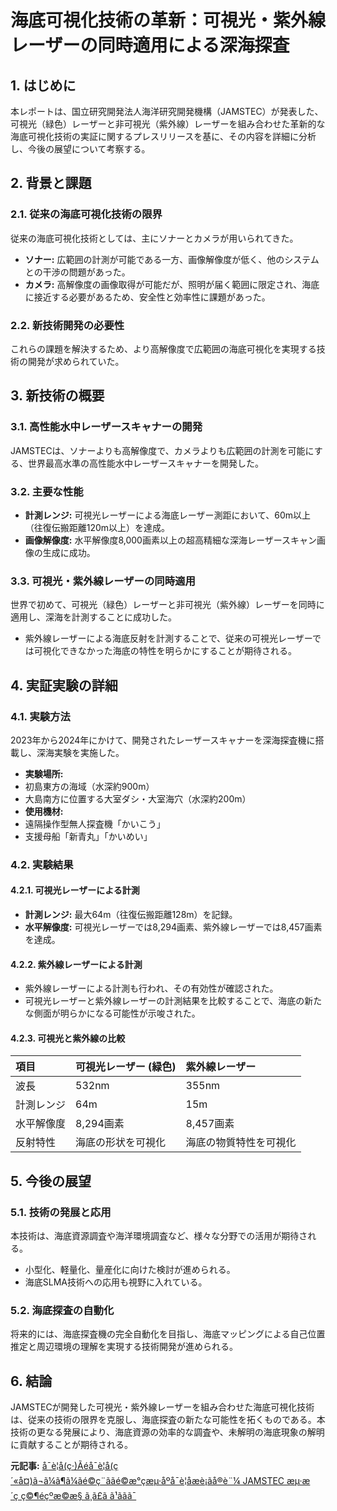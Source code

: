 # 海底可視化技術の革新：可視光・紫外線レーザーの同時適用による深海探査

## 1. はじめに

本レポートは、国立研究開発法人海洋研究開発機構（JAMSTEC）が発表した、可視光（緑色）レーザーと非可視光（紫外線）レーザーを組み合わせた革新的な海底可視化技術の実証に関するプレスリリースを基に、その内容を詳細に分析し、今後の展望について考察する。

## 2. 背景と課題

### 2.1. 従来の海底可視化技術の限界

従来の海底可視化技術としては、主にソナーとカメラが用いられてきた。

* **ソナー:** 広範囲の計測が可能である一方、画像解像度が低く、他のシステムとの干渉の問題があった。
* **カメラ:** 高解像度の画像取得が可能だが、照明が届く範囲に限定され、海底に接近する必要があるため、安全性と効率性に課題があった。

### 2.2. 新技術開発の必要性

これらの課題を解決するため、より高解像度で広範囲の海底可視化を実現する技術の開発が求められていた。

## 3. 新技術の概要

### 3.1. 高性能水中レーザースキャナーの開発

JAMSTECは、ソナーよりも高解像度で、カメラよりも広範囲の計測を可能にする、世界最高水準の高性能水中レーザースキャナーを開発した。

### 3.2. 主要な性能

* **計測レンジ:** 可視光レーザーによる海底レーザー測距において、60m以上（往復伝搬距離120m以上）を達成。
* **画像解像度:** 水平解像度8,000画素以上の超高精細な深海レーザースキャン画像の生成に成功。

### 3.3. 可視光・紫外線レーザーの同時適用

世界で初めて、可視光（緑色）レーザーと非可視光（紫外線）レーザーを同時に適用し、深海を計測することに成功した。

* 紫外線レーザーによる海底反射を計測することで、従来の可視光レーザーでは可視化できなかった海底の特性を明らかにすることが期待される。

## 4. 実証実験の詳細

### 4.1. 実験方法

2023年から2024年にかけて、開発されたレーザースキャナーを深海探査機に搭載し、深海実験を実施した。

* **実験場所:**
 * 初島東方の海域（水深約900m）
 * 大島南方に位置する大室ダシ・大室海穴（水深約200m）
* **使用機材:**
 * 遠隔操作型無人探査機「かいこう」
 * 支援母船「新青丸」「かいめい」

### 4.2. 実験結果

#### 4.2.1. 可視光レーザーによる計測

* **計測レンジ:** 最大64m（往復伝搬距離128m）を記録。
* **水平解像度:** 可視光レーザーでは8,294画素、紫外線レーザーでは8,457画素を達成。

#### 4.2.2. 紫外線レーザーによる計測

* 紫外線レーザーによる計測も行われ、その有効性が確認された。
* 可視光レーザーと紫外線レーザーの計測結果を比較することで、海底の新たな側面が明らかになる可能性が示唆された。

#### 4.2.3. 可視光と紫外線の比較

| 項目 | 可視光レーザー (緑色) | 紫外線レーザー |
| :------------- | :------------------- | :------------- |
| 波長 | 532nm | 355nm |
| 計測レンジ | 64m | 15m |
| 水平解像度 | 8,294画素 | 8,457画素 |
| 反射特性 | 海底の形状を可視化 | 海底の物質特性を可視化 |

## 5. 今後の展望

### 5.1. 技術の発展と応用

本技術は、海底資源調査や海洋環境調査など、様々な分野での活用が期待される。

* 小型化、軽量化、量産化に向けた検討が進められる。
* 海底SLMA技術への応用も視野に入れている。

### 5.2. 海底探査の自動化

将来的には、海底探査機の完全自動化を目指し、海底マッピングによる自己位置推定と周辺環境の理解を実現する技術開発が進められる。

## 6. 結論

JAMSTECが開発した可視光・紫外線レーザーを組み合わせた海底可視化技術は、従来の技術の限界を克服し、海底探査の新たな可能性を拓くものである。本技術の更なる発展により、海底資源の効率的な調査や、未解明の海底現象の解明に貢献することが期待される。


**元記事:** [å¯è¦å(ç·)Ãéå¯è¦å(ç´«å¤)ã¬ã¼ã¶ã¼ãé©ç¨ããé©æ°çæµ·åºå¯è¦åæè¡ãå®è¨¼ JAMSTEC æµ·æ´ç ç©¶éçºæ©æ§ ã¸ã£ã ã¹ããã¯](https://www.jamstec.go.jp/j/about/press_release/20250318_2/)